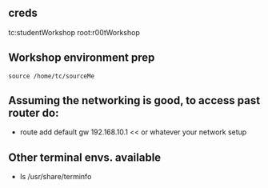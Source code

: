 ## creds
tc:studentWorkshop
root:r00tWorkshop

## Workshop environment prep
```
source /home/tc/sourceMe
```

## Assuming the networking is good, to access past router do:
 - route add default gw 192.168.10.1  << or whatever your network setup

## Other terminal envs. available
  - ls /usr/share/terminfo
